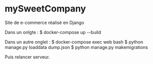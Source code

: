 # mySweetCompany
Site de e-commerce réalisé en Django

Dans un onlgte :
$ docker-compose up --build

Dans un autre onglet :
$ docker-compose exec web bash
$ python manage.py loaddata dump.json
$ python manage.py makemigrations

Puis relancer serveur.
